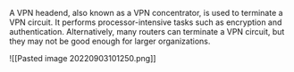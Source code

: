 A VPN headend, also known as a VPN concentrator, is used to terminate a VPN circuit. It performs processor-intensive tasks such as encryption and authentication. Alternatively, many routers can terminate a VPN circuit, but they may not be good enough for larger organizations.

![[Pasted image 20220903101250.png]]
